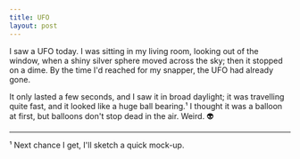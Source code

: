 ```yaml
---
title: UFO
layout: post
---
```


I saw a UFO today. I was sitting in my living room, looking out of the window, when a shiny silver sphere moved across the sky; then it stopped on a dime. By the time I'd reached for my snapper, the UFO had already gone.

It only lasted a few seconds, and I saw it in broad daylight; it was travelling quite fast, and it looked like a huge ball bearing.¹ I thought it was a balloon at first, but balloons don't stop dead in the air. Weird. 👽

---

¹ Next chance I get, I'll sketch a quick mock-up.
